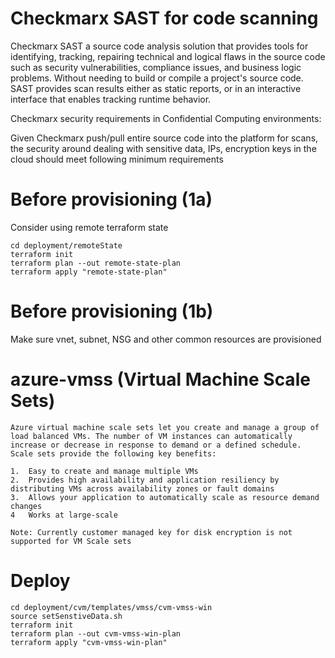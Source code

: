 # Checkmarx SAST for code scanning

Checkmarx SAST a source code analysis solution that provides tools for identifying, tracking, repairing technical and logical flaws in the source code such as security vulnerabilities, compliance issues, and business logic problems. Without needing to build or compile a project's source code. SAST provides scan results either as static reports, or in an interactive interface that enables tracking runtime behavior.

Checkmarx security requirements in Confidential Computing environments:

Given Checkmarx push/pull entire source code into the platform for scans, the security around dealing with sensitive data, IPs, encryption keys in the cloud should meet following minimum requirements


# Before provisioning (1a)

Consider using remote terraform state 

    cd deployment/remoteState
    terraform init
    terraform plan --out remote-state-plan
    terraform apply "remote-state-plan"

# Before provisioning (1b)

Make sure vnet, subnet, NSG and other common resources are provisioned

# azure-vmss (Virtual Machine Scale Sets)

    Azure virtual machine scale sets let you create and manage a group of load balanced VMs. The number of VM instances can automatically increase or decrease in response to demand or a defined schedule. Scale sets provide the following key benefits:

    1.  Easy to create and manage multiple VMs
    2.  Provides high availability and application resiliency by distributing VMs across availability zones or fault domains
    3.  Allows your application to automatically scale as resource demand changes
    4   Works at large-scale

    Note: Currently customer managed key for disk encryption is not supported for VM Scale sets

<!--
    │ Error: waiting for creation of Windows Virtual Machine Scale Set: (Name "cc-win" / Resource Group "chkmarx-conf-compute-mvp"): Code="BadRequest" Message="Encryption Type ConfidentialVmEncryptedWithCustomerKey is not supported for server side encryption with customer managed key.  Target: '/subscriptions/7157c5e7-0f06-458b-8229-0a0f52209ee2/resourceGroups/chkmarx-conf-compute-mvp/providers/Microsoft.Compute/disks/cc-win_cc-win_0_OsDisk_1_e6b48e69db124e50b2c02a2aa5f397ca'."
    │ 
    │   with azurerm_windows_virtual_machine_scale_set.cvm-ss-win,
    │   on cvm-ss.tf line 50, in resource "azurerm_windows_virtual_machine_scale_set" "cvm-ss-win":
    │   50: resource "azurerm_windows_virtual_machine_scale_set" "cvm-ss-win" {

    Error: waiting for creation of Windows Virtual Machine Scale Set: (Name "cc-win" / Resource Group "chkmarx-conf-compute-mvp"): Code="BadRequest" Message="Encryption Type ConfidentialVmEncryptedWithCustomerKey is not supported for server side encryption with customer managed key.  Target: '/subscriptions/7157c5e7-0f06-458b-8229-0a0f52209ee2/resourceGroups/chkmarx-conf-compute-mvp/providers/Microsoft.Compute/disks/cc-win_cc-win_0_disk2_afcd3790f18d416aa8b13435085fc74d'." 
    │ 
    │   with azurerm_windows_virtual_machine_scale_set.cvm-ss-win,
    │   on cvm-ss.tf line 50, in resource "azurerm_windows_virtual_machine_scale_set" "cvm-ss-win":
    │   50: resource "azurerm_windows_virtual_machine_scale_set" "cvm-ss-win" {
    │ 
-->

# Deploy

    cd deployment/cvm/templates/vmss/cvm-vmss-win
    source setSenstiveData.sh
    terraform init
    terraform plan --out cvm-vmss-win-plan
    terraform apply "cvm-vmss-win-plan"


